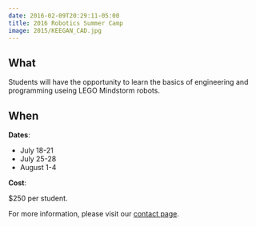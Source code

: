 ```yaml
---
date: 2016-02-09T20:29:11-05:00
title: 2016 Robotics Summer Camp
image: 2015/KEEGAN_CAD.jpg
---
```


What
----

Students will have the opportunity to learn the basics of engineering and
programming useing LEGO Mindstorm robots.


When
-----

**Dates**:

+ July 18-21
+ July 25-28
+ August 1-4

**Cost**:

$250 per student.

For more information, please visit our
[contact page](http://localhost:1313/events/2016-summer-camp/).
